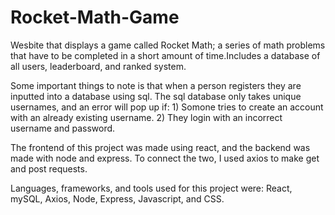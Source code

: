 # Rocket-Math-Game
Wesbite that displays a game called Rocket Math; a series of math problems that have to be completed in a short amount of time.Includes a database of all users, leaderboard, and ranked system.

Some important things to note is that when a person registers they are inputted into a database using sql. The sql database only takes unique usernames, and an error will pop up if: 1) Somone tries to create an account with an already existing username. 2) They login with an incorrect username and password.

The frontend of this project was made using react, and the backend was made with node and express. To connect the two, I used axios to make get and post requests.

Languages, frameworks, and tools used for this project were: React, mySQL, Axios, Node, Express, Javascript, and CSS.



